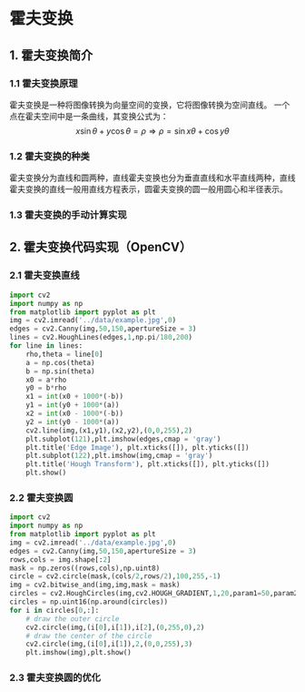 # 霍夫变换
## 1. 霍夫变换简介
### 1.1 霍夫变换原理
霍夫变换是一种将图像转换为向量空间的变换，它将图像转换为空间直线。
一个点在霍夫空间中是一条曲线，其变换公式为：$$x\sin{\theta} + y\cos{\theta} = \rho \Rightarrow \rho = \sin{x\theta} +\cos{y\theta}$$
### 1.2 霍夫变换的种类
 霍夫变换分为直线和圆两种，直线霍夫变换也分为垂直直线和水平直线两种，直线霍夫变换的直线一般用直线方程表示，圆霍夫变换的圆一般用圆心和半径表示。
 ### 1.3 霍夫变换的手动计算实现

 ## 2. 霍夫变换代码实现（OpenCV）
 ### 2.1 霍夫变换直线
 ```python
 import cv2
 import numpy as np
 from matplotlib import pyplot as plt
 img = cv2.imread('../data/example.jpg',0)
 edges = cv2.Canny(img,50,150,apertureSize = 3)
 lines = cv2.HoughLines(edges,1,np.pi/180,200)
 for line in lines:
     rho,theta = line[0]
     a = np.cos(theta)
     b = np.sin(theta)
     x0 = a*rho
     y0 = b*rho
     x1 = int(x0 + 1000*(-b))
     y1 = int(y0 + 1000*(a))
     x2 = int(x0 - 1000*(-b))
     y2 = int(y0 - 1000*(a))
     cv2.line(img,(x1,y1),(x2,y2),(0,0,255),2)
     plt.subplot(121),plt.imshow(edges,cmap = 'gray')
     plt.title('Edge Image'), plt.xticks([]), plt.yticks([])
     plt.subplot(122),plt.imshow(img,cmap = 'gray')
     plt.title('Hough Transform'), plt.xticks([]), plt.yticks([])
     plt.show()
```
### 2.2 霍夫变换圆
```python
import cv2
import numpy as np
from matplotlib import pyplot as plt
img = cv2.imread('../data/example.jpg',0)
edges = cv2.Canny(img,50,150,apertureSize = 3)
rows,cols = img.shape[:2]
mask = np.zeros((rows,cols),np.uint8)
circle = cv2.circle(mask,(cols/2,rows/2),100,255,-1)
img = cv2.bitwise_and(img,img,mask = mask)
circles = cv2.HoughCircles(img,cv2.HOUGH_GRADIENT,1,20,param1=50,param2=30,minRadius=0,maxRadius=0)
circles = np.uint16(np.around(circles))
for i in circles[0,:]:
    # draw the outer circle
    cv2.circle(img,(i[0],i[1]),i[2],(0,255,0),2)
    # draw the center of the circle
    cv2.circle(img,(i[0],i[1]),2,(0,0,255),3)
    plt.imshow(img),plt.show()
```
### 2.3 霍夫变换圆的优化
```python
